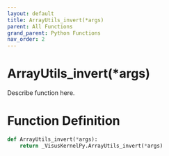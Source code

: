 ```yaml
---
layout: default
title: ArrayUtils_invert(*args)
parent: All Functions
grand_parent: Python Functions
nav_order: 2
---
```


# ArrayUtils_invert(*args)

Describe function here.

# Function Definition

```python
def ArrayUtils_invert(*args):
    return _VisusKernelPy.ArrayUtils_invert(*args)
```